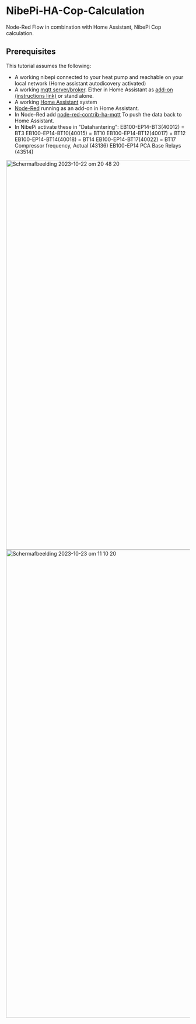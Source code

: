 # NibePi-HA-Cop-Calculation
Node-Red Flow in combination with Home Assistant, NibePi Cop calculation.

## Prerequisites
This tutorial assumes the following:
- A working nibepi connected to your heat pump and reachable on your local network (Home assistant autodicovery activated)
- A working [mqtt server/broker](https://mqtt.org/). Either in Home Assistant as [add-on (instructions link)](https://github.com/home-assistant/addons/blob/174f8e66d0eaa26f01f528beacbde0bd111b711c/mosquitto/DOCS.md#how-to-use) or stand alone.
- A working [Home Assistant](https://www.home-assistant.io/) system
- [Node-Red](https://community.home-assistant.io/t/home-assistant-community-add-on-node-red/55023) running as an add-on in Home Assistant.
- In Node-Red add [node-red-contrib-ha-mqtt](https://flows.nodered.org/node/node-red-contrib-ha-mqtt) To push the data back to Home Assistant.
- In NibePi activate these in "Datahantering":
  EB100-EP14-BT3(40012) = BT3
  EB100-EP14-BT10(40015) = BT10
  EB100-EP14-BT12(40017) = BT12
  EB100-EP14-BT14(40018) = BT14
  EB100-EP14-BT17(40022) = BT17
  Compressor frequency, Actual (43136)
  EB100-EP14 PCA Base Relays (43514)
  
<img width="1065" alt="Schermafbeelding 2023-10-22 om 20 48 20" src="https://github.com/limwakra/NibePi-HA-Cop-Calculation/assets/97366516/15ffd6e8-defa-4cb5-8e3e-6d2b66e25e53">
<img width="1279" alt="Schermafbeelding 2023-10-23 om 11 10 20" src="https://github.com/limwakra/NibePi-HA-Cop-Calculation/assets/97366516/1f173c35-80d4-4b94-990c-f82a0ed6fbc3">
